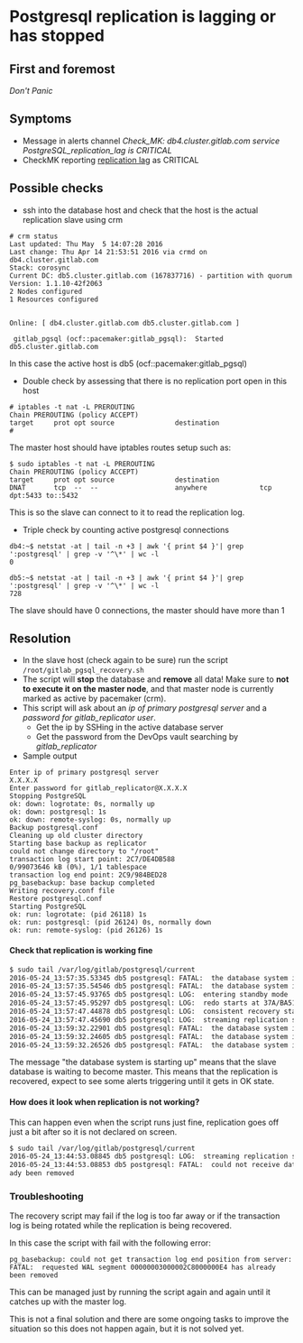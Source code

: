 # Postgresql replication is lagging or has stopped

## First and foremost

*Don't Panic*

## Symptoms

* Message in alerts channel _Check_MK: db4.cluster.gitlab.com service PostgreSQL\_replication\_lag is CRITICAL_
* CheckMK reporting [replication lag](https://checkmk.gitlap.com/gitlab/check_mk/index.py?start_url=%2Fgitlab%2Fcheck_mk%2Fview.py%3Ffilled_in%3Dfilter%26_transid%3D1462456721%252F49547588%26host_address%3D%26host_address_prefix%3Dyes%26opthost_group%3D%26hostgroups%3D%26opthost_contact_group%3D%26optservice_group%3D%26optservice_contact_group%3D%26svc_last_state_change_from%3D%26svc_last_state_change_from_range%3D3600%26svc_last_state_change_until%3D%26svc_last_state_change_until_range%3D3600%26svc_last_check_from%3D%26svc_last_check_from_range%3D3600%26svc_last_check_until%3D%26svc_last_check_until_range%3D3600%26host_tag_0_grp%3D%26host_tag_0_op%3D%26host_tag_0_val%3D%26host_tag_1_grp%3D%26host_tag_1_op%3D%26host_tag_1_val%3D%26host_tag_2_grp%3D%26host_tag_2_op%3D%26host_tag_2_val%3D%26host_regex%3D%26hostalias%3D%26hst0%3Don%26hst1%3Don%26hst2%3Don%26hstp%3Don%26is_summary_host%3D-1%26is_host_in_notification_period%3D-1%26service_regex%3DPostgreSQL_replication_lag%26service_display_name%3D%26service_output%3D%26check_command%3D%26st0%3Don%26st1%3Don%26st2%3Don%26st3%3Don%26stp%3Don%26hdst0%3Don%26hdst1%3Don%26hdst2%3Don%26hdst3%3Don%26hdstp%3Don%26is_service_acknowledged%3D-1%26is_service_scheduled_downtime_depth%3D-1%26is_service_in_notification_period%3D-1%26svc_notif_number_from%3D%26svc_notif_number_until%3D%26is_in_downtime%3D-1%26is_service_staleness%3D-1%26is_service_active_checks_enabled%3D-1%26is_service_notifications_enabled%3D-1%26is_service_is_flapping%3D-1%26is_aggr_service_used%3D-1%26site%3D%26is_host_favorites%3D-1%26is_service_favorites%3D-1%26search%3DSearch%26selection%3D4180c282-cbc6-4510-8323-faf9e2675b84%26view_name%3Dsearchsvc) as CRITICAL

## Possible checks

* ssh into the database host and check that the host is the actual replication slave using crm

```
# crm status
Last updated: Thu May  5 14:07:28 2016
Last change: Thu Apr 14 21:53:51 2016 via crmd on db4.cluster.gitlab.com
Stack: corosync
Current DC: db5.cluster.gitlab.com (167837716) - partition with quorum
Version: 1.1.10-42f2063
2 Nodes configured
1 Resources configured


Online: [ db4.cluster.gitlab.com db5.cluster.gitlab.com ]

 gitlab_pgsql (ocf::pacemaker:gitlab_pgsql):  Started db5.cluster.gitlab.com
```

In this case the active host is db5 (ocf::pacemaker:gitlab_pgsql)

* Double check by assessing that there is no replication port open in this host

```
# iptables -t nat -L PREROUTING
Chain PREROUTING (policy ACCEPT)
target     prot opt source               destination
#
```

The master host should have iptables routes setup such as:

```
$ sudo iptables -t nat -L PREROUTING
Chain PREROUTING (policy ACCEPT)
target     prot opt source               destination
DNAT       tcp  --  --                   anywhere             tcp dpt:5433 to::5432
```

This is so the slave can connect to it to read the replication log.

* Triple check by counting active postgresql connections

```
db4:~$ netstat -at | tail -n +3 | awk '{ print $4 }'| grep ':postgresql' | grep -v '^\*' | wc -l
0

db5:~$ netstat -at | tail -n +3 | awk '{ print $4 }'| grep ':postgresql' | grep -v '^\*' | wc -l
728
```

The slave should have 0 connections, the master should have more than 1


## Resolution

* In the slave host (check again to be sure) run the script `/root/gitlab_pgsql_recovery.sh`
* The script will **stop** the database and **remove** all data! Make sure to **not to execute it on the master node**,
and that master node is currently marked as active by pacemaker (crm).
* This script will ask about an *ip of primary postgresql server* and a *password for gitlab_replicator user*.
  * Get the ip by SSHing in the active database server
  * Get the password from the DevOps vault searching by _gitlab_replicator_
* Sample output

```
Enter ip of primary postgresql server
X.X.X.X
Enter password for gitlab_replicator@X.X.X.X
Stopping PostgreSQL
ok: down: logrotate: 0s, normally up
ok: down: postgresql: 1s
ok: down: remote-syslog: 0s, normally up
Backup postgresql.conf
Cleaning up old cluster directory
Starting base backup as replicator
could not change directory to "/root"
transaction log start point: 2C7/DE4DB588
0/99073646 kB (0%), 1/1 tablespace
transaction log end point: 2C9/984BED28
pg_basebackup: base backup completed
Writing recovery.conf file
Restore postgresql.conf
Starting PostgreSQL
ok: run: logrotate: (pid 26118) 1s
ok: run: postgresql: (pid 26124) 0s, normally down
ok: run: remote-syslog: (pid 26126) 1s
```

#### Check that replication is working fine

``` bash
$ sudo tail /var/log/gitlab/postgresql/current
2016-05-24_13:57:35.53345 db5 postgresql: FATAL:  the database system is starting up
2016-05-24_13:57:35.54546 db5 postgresql: FATAL:  the database system is starting up
2016-05-24_13:57:45.93765 db5 postgresql: LOG:  entering standby mode
2016-05-24_13:57:45.95297 db5 postgresql: LOG:  redo starts at 37A/BA51300
2016-05-24_13:57:47.44878 db5 postgresql: LOG:  consistent recovery state reached at 37A/15A68E30
2016-05-24_13:57:47.45690 db5 postgresql: LOG:  streaming replication successfully connected to primary
2016-05-24_13:59:32.22901 db5 postgresql: FATAL:  the database system is starting up
2016-05-24_13:59:32.24605 db5 postgresql: FATAL:  the database system is starting up
2016-05-24_13:59:32.26526 db5 postgresql: FATAL:  the database system is starting up
```

The message "the database system is starting up" means that the slave database is waiting to become master.
This means that the replication is recovered, expect to see some alerts triggering until it gets in OK state.

#### How does it look when replication is not working?

This can happen even when the script runs just fine, replication goes off just a bit after so it is not declared on screen.

``` bash
$ sudo tail /var/log/gitlab/postgresql/current
2016-05-24_13:44:53.08845 db5 postgresql: LOG:  streaming replication successfully connected to primary
2016-05-24_13:44:53.08853 db5 postgresql: FATAL:  could not receive data from WAL stream: FATAL:  requested WAL segment 0000000400000379000000B1 has alre
ady been removed
```

### Troubleshooting

The recovery script may fail if the log is too far away or if the transaction log is being rotated while the replication is being recovered.

In this case the script with fail with the following error:
```
pg_basebackup: could not get transaction log end position from server: FATAL:  requested WAL segment 00000003000002C8000000E4 has already been removed
```

This can be managed just by running the script again and again until it catches up with the master log.

This is not a final solution and there are some ongoing tasks to improve the situation so this does not happen again, but it is not solved yet.
